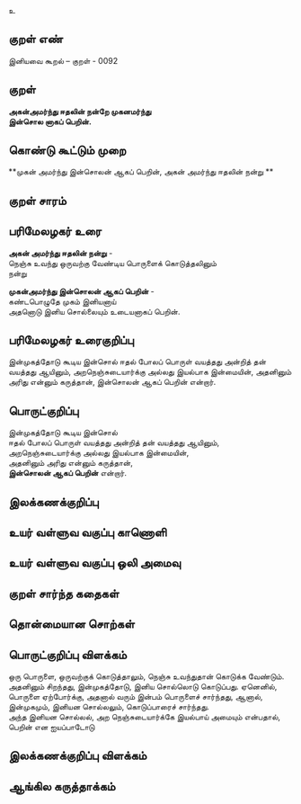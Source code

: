 உ

## குறள் எண் 

இனியவை கூறல் – குறள் - 0092  

## குறள் 

**அகன்அமர்ந்து ஈதலின் நன்றே முகனமர்ந்து  
இன்சொல னாகப் பெறின்.** 

## கொண்டு கூட்டும் முறை

**முகன் அமர்ந்து இன்சொலன் ஆகப் பெறின், அகன் அமர்ந்து ஈதலின் நன்று **

## குறள் சாரம் 



## பரிமேலழகர் உரை

**அகன் அமர்ந்து ஈதலின் நன்று** -  
நெஞ்சு உவந்து ஒருவற்கு வேண்டிய பொருளைக் கொடுத்தலினும்  
நன்று  

**முகன்அமர்ந்து இன்சொலன் ஆகப் பெறின்** -  
கண்டபொழுதே முகம் இனியனாய்  
அதனொடு இனிய சொல்லையும் உடையனாகப் பெறின்.

## பரிமேலழகர் உரைகுறிப்பு   

இன்முகத்தோடு கூடிய இன்சொல் ஈதல் போலப் பொருள் வயத்தது அன்றித் தன் வயத்தது ஆயினும், அறநெஞ்சுடையார்க்கு அல்லது இயல்பாக இன்மையின், அதனினும் அரிது என்னும் கருத்தான், இன்சொலன் ஆகப் பெறின் என்றார்.     
 
## பொருட்குறிப்பு 

இன்முகத்தோடு கூடிய இன்சொல்  
ஈதல் போலப் பொருள் வயத்தது அன்றித் தன் வயத்தது ஆயினும்,  
அறநெஞ்சுடையார்க்கு அல்லது இயல்பாக இன்மையின்,  
அதனினும் அரிது என்னும் கருத்தான்,  
**இன்சொலன் ஆகப் பெறின்** என்றார்.  

## இலக்கணக்குறிப்பு  


## உயர் வள்ளுவ வகுப்பு காணொளி


## உயர் வள்ளுவ வகுப்பு ஒலி அமைவு 

 
## குறள் சார்ந்த கதைகள் 


## தொன்மையான சொற்கள்


## பொருட்குறிப்பு விளக்கம்  

ஒரு பொருளை, ஒருவற்குக் கொடுத்தாலும், நெஞ்சு உவந்துதான் கொடுக்க வேண்டும். அதனினும் சிறந்தது, இன்முகத்தோடு, இனிய சொல்லொடு கொடுப்பது. ஏனெனில், பொருளை ஏற்போர்க்கு, அதனால் வரும் இன்பம் பொருளைச் சார்ந்தது, ஆனால், இன்முகமும், இனியன சொல்லலும், கொடுப்பாரைச் சார்ந்தது.  
அந்த இனியன சொல்லல், அற நெஞ்சுடையார்க்கே இயல்பாய் அமையும் என்பதால், பெறின் என ஐயப்பாடோடு  

## இலக்கணக்குறிப்பு விளக்கம்


## ஆங்கில கருத்தாக்கம் 


